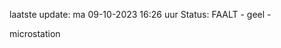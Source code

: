 laatste update: 
ma 09-10-2023 16:26   uur 
Status: FAALT - geel - 
<div class="service Y">microstation</div>